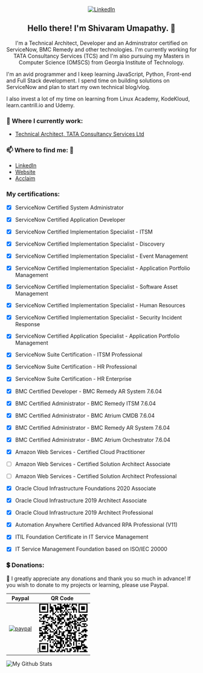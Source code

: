 <p align="center">
	<a href="https://www.linkedin.com/in/shivaramumapathy"><img src="https://img.shields.io/badge/LinkedIn--_.svg?style=social&logo=linkedin" alt="LinkedIn"></a>
</p>

<h2 align="center">Hello there! I'm Shivaram Umapathy. 👋 </h2>
<p align="center">I'm a Technical Architect, Developer and an Adminstrator certified on ServiceNow, BMC Remedy and other technologies.
I'm currently working for TATA Consultancy Services (TCS) and I'm also pursuing my Masters in Computer Science (OMSCS) from Georgia Institute of Technology.

I'm an avid programmer and I keep learning JavaScript, Python, Front-end and Full Stack development. I spend time on building solutions on ServiceNow and plan to start my own technical blog/vlog.

I also invest a lot of my time on learning from Linux Academy, KodeKloud, learn.cantrill.io and Udemy.</p>

### 💼 Where I currently work:
- [Technical Architect, TATA Consultancy Services Ltd](https://tcs.com/)

### 📫 Where to find me: 🔗
- [LinkedIn](https://linkedin.com/in/shivaramumapathy)
- [Website](https://shivaramumapathy.com)
- [Acclaim](https://www.youracclaim.com/users/shivaram-umapathy)

### My certifications:

- [x] ServiceNow Certified System Administrator
- [x] ServiceNow Certified Application Developer

- [x] ServiceNow Certified Implementation Specialist - ITSM
- [x] ServiceNow Certified Implementation Specialist - Discovery
- [x] ServiceNow Certified Implementation Specialist - Event Management
- [x] ServiceNow Certified Implementation Specialist - Application Portfolio Management
- [x] ServiceNow Certified Implementation Specialist - Software Asset Management
- [x] ServiceNow Certified Implementation Specialist - Human Resources
- [x] ServiceNow Certified Implementation Specialist - Security Incident Response

- [x] ServiceNow Certified Application Specialist - Application Portfolio Management

- [x] ServiceNow Suite Certification - ITSM Professional
- [x] ServiceNow Suite Certification - HR Professional
- [x] ServiceNow Suite Certification - HR Enterprise

- [x] BMC Certified Developer - BMC Remedy AR System 7.6.04
- [x] BMC Certified Administrator - BMC Remedy ITSM 7.6.04
- [x] BMC Certified Administrator - BMC Atrium CMDB 7.6.04
- [x] BMC Certified Administrator - BMC Remedy AR System 7.6.04
- [x] BMC Certified Administrator - BMC Atrium Orchestrator 7.6.04

- [x] Amazon Web Services - Certified Cloud Practitioner
- [ ] Amazon Web Services - Certified Solution Architect Associate 
- [ ] Amazon Web Services - Certified Solution Architect Professional

- [x] Oracle Cloud Infrastructure Foundations 2020 Associate
- [x] Oracle Cloud Infrastructure 2019 Architect Associate
- [x] Oracle Cloud Infrastructure 2019 Architect Professional

- [x] Automation Anywhere Certified Advanced RPA Professional (V11)

- [x] ITIL Foundation Certificate in IT Service Management

- [x] IT Service Management Foundation based on ISO/IEC 20000

### :heavy_dollar_sign: Donations:

:pray: I greatly appreciate any donations and thank you so much in advance!
If you wish to donate to my projects or learning, please use Paypal.

| Paypal | QR Code |
| ------ | ------- |
| [![paypal](https://www.paypalobjects.com/en_US/i/btn/btn_donateCC_LG.gif)](https://www.paypal.com/cgi-bin/webscr?cmd=_donations&business=PHMPE6PV5TZE4&currency_code=USD) |  <center>[![](https://github.com/shivaramumapathy/shivaramumapathy/blob/main/QR%20Code.png)</center> |


![My Github Stats](https://github-readme-stats.vercel.app/api?username=shivaramumapathy&show_icons=true&theme=radical)
